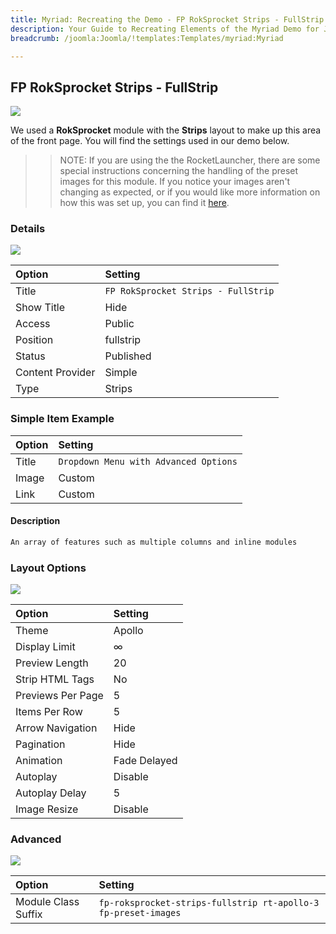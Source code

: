 ```yaml
---
title: Myriad: Recreating the Demo - FP RokSprocket Strips - FullStrip
description: Your Guide to Recreating Elements of the Myriad Demo for Joomla
breadcrumb: /joomla:Joomla/!templates:Templates/myriad:Myriad

---
```


FP RokSprocket Strips - FullStrip
-----


![][demo]

We used a **RokSprocket** module with the **Strips** layout to make up this area of the front page. You will find the settings used in our demo below.

>> NOTE: If you are using the the RocketLauncher, there are some special instructions concerning the handling of the preset images for this module. If you notice your images aren't changing as expected, or if you would like more information on how this was set up, you can find it [here](demo.md#roksprocket-and-rocketlauncher-settings).

### Details

![][demo2]

|      Option      |               Setting               |
| :--------------- | :---------------------------------- |
| Title            | `FP RokSprocket Strips - FullStrip` |
| Show Title       | Hide                                |
| Access           | Public                              |
| Position         | fullstrip                           |
| Status           | Published                           |
| Content Provider | Simple                              |
| Type             | Strips                              |

### Simple Item Example

| Option |                Setting                |
| :----- | :------------------------------------ |
| Title  | `Dropdown Menu with Advanced Options` |
| Image  | Custom                                |
| Link   | Custom                                |

#### Description

~~~ .html
An array of features such as multiple columns and inline modules
~~~

### Layout Options

![][demo3]

|       Option      |   Setting    |
| :---------------- | :----------- |
| Theme             | Apollo       |
| Display Limit     | ∞            |
| Preview Length    | 20           |
| Strip HTML Tags   | No           |
| Previews Per Page | 5            |
| Items Per Row     | 5            |
| Arrow Navigation  | Hide         |
| Pagination        | Hide         |
| Animation         | Fade Delayed |
| Autoplay          | Disable      |
| Autoplay Delay    | 5            |
| Image Resize      | Disable      |

### Advanced

![][demo4]

|        Option       |                            Setting                             |
| :------------------ | :------------------------------------------------------------- |
| Module Class Suffix | `fp-roksprocket-strips-fullstrip rt-apollo-3 fp-preset-images` |

[demo]: assets/demo_2.jpeg
[demo2]: assets/demo_2a.jpeg
[demo3]: assets/demo_2b.jpeg
[demo4]: assets/demo_2c.jpeg
